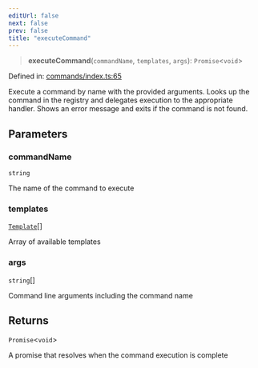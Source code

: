 ```yaml
---
editUrl: false
next: false
prev: false
title: "executeCommand"
---
```


> **executeCommand**(`commandName`, `templates`, `args`): `Promise`\<`void`\>

Defined in: [commands/index.ts:65](https://github.com/yashjawale/fabr/blob/2175f836f52904c60bea5117c14ee0416e76bd93/src/commands/index.ts#L65)

Execute a command by name with the provided arguments.
Looks up the command in the registry and delegates execution to the appropriate handler.
Shows an error message and exits if the command is not found.

## Parameters

### commandName

`string`

The name of the command to execute

### templates

[`Template`](/fabr/docs/api/types/templates/interfaces/template/)[]

Array of available templates

### args

`string`[]

Command line arguments including the command name

## Returns

`Promise`\<`void`\>

A promise that resolves when the command execution is complete
